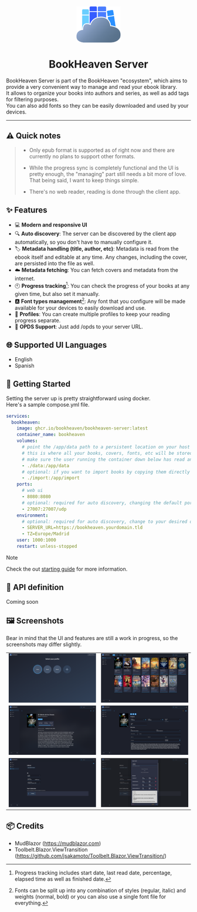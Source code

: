 <p align="center">
  <img src="wwwroot/img/logo.svg" alt="BookHeaven Logo" width="120" />
</p>

<h1 align="center">BookHeaven Server</h1>

BookHeaven Server is part of the BookHeaven "ecosystem", which aims to provide a very convenient way to manage and read your ebook library.<br/>
It allows to organize your books into authors and series, as well as add tags for filtering purposes.<br/>
You can also add fonts so they can be easily downloaded and used by your devices.

---

## :warning: Quick notes 
> - Only epub format is supported as of right now and there are currently no plans to support other formats.
> 
> - While the progress sync is completely functional and the UI is pretty enough, the "managing" part still needs a bit more of love. That being said, I want to keep things simple.
> 
> - There's no web reader, reading is done through the client app.

## :sparkles: Features
- :computer: **Modern and responsive UI**
- :mag: **Auto discovery**: The server can be discovered by the client app automatically, so you don't have to manually configure it.
- :label: **Metadata handling (title, author, etc)**: Metadata is read from the ebook itself and editable at any time. Any changes, including the cover, are persisted into the file as well.
- :cloud: **Metadata fetching**: You can fetch covers and metadata from the internet.
- :clock10: **Progress tracking**[^1]: You can check the progress of your books at any given time, but also set it manually.
- :a: **Font types management**[^2]: Any font that you configure will be made available for your devices to easily download and use.
- :busts_in_silhouette: **Profiles**: You can create multiple profiles to keep your reading progress separate.
- :book: **OPDS Support**: Just add /opds to your server URL.

[^1]: Progress tracking includes start date, last read date, percentage, elapsed time as well as finished date.
[^2]: Fonts can be split up into any combination of styles (regular, italic) and weights (normal, bold) or you can also use a single font file for everything.

## :globe_with_meridians: Supported UI Languages
- English
- Spanish

## :rocket: Getting Started
Setting the server up is pretty straightforward using docker.<br/>
Here's a sample compose.yml file.<br/>

```yaml
services:
  bookheaven:
    image: ghcr.io/bookheaven/bookheaven-server:latest
    container_name: bookheaven
    volumes:
      # point the /app/data path to a persistent location on your host
      # this is where all your books, covers, fonts, etc will be stored
      # make sure the user running the container down below has read and write permissions to this folder
      - ./data:/app/data
      # optional: if you want to import books by copying them directly into a folder on your host
      - ./import:/app/import
    ports:
      # web ui
      - 8080:8080
      # optional: required for auto discovery, changing the default port is not supported for now since it's hardcoded in the client
      - 27007:27007/udp
    environment:
      # optional: required for auto discovery, change to your desired domain or ip:port, including the protocol (http or https)
      - SERVER_URL=https://bookheaven.yourdomain.tld
      - TZ=Europe/Madrid
    user: 1000:1000
    restart: unless-stopped
```
> [!NOTE]
> Check the out [starting guide](https://bookheaven.ggarrido.dev/getting-started) for more information.
> 
## :memo: API definition
Coming soon

## :framed_picture: Screenshots
Bear in mind that the UI and features are still a work in progress, so the screenshots may differ slightly.
<table>
    <tr>
        <td>
            <img src="screenshots/profiles.png" alt="Profiles" />
        </td>
        <td>
            <img src="screenshots/shelf.png" alt="Shelf" />
        </td>
    </tr>
    <tr>
        <td>
            <img src="screenshots/book.png" alt="Book page" />
        </td>
        <td>
            <img src="screenshots/book_edit.png" alt="Book editing" />
        </td>
    </tr>
    <tr>
        <td>
            <img src="screenshots/settings.png" alt="Settings" />
        </td>
        <td>
            <img src="screenshots/settings_font.png" alt="Font management" />
        </td>
    </tr>
</table>

## :package: Credits
- MudBlazor (https://mudblazor.com)
- Toolbelt.Blazor.ViewTransition (https://github.com/jsakamoto/Toolbelt.Blazor.ViewTransition/) 
